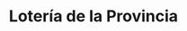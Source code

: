 ---
title: "Lotería de la Provincia"
url: /martinez/loteria-de-la-provincia-avenida-sir-alexander-fleming/
shop: lotería
---